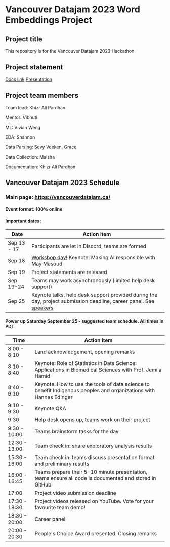 # Vancouver Datajam 2023 Word Embeddings Project

## Project title

This repository is for the Vancouver Datajam 2023 Hackathon

## Project statement

[Docs link](https://docs.google.com/document/d/1ddp0HIiqsRI34lSTFTTODRwa6CtUydmuEtkwK--4S7Q/edit#heading=h.wvnno6t3l3j1)
[Presentation](https://docs.google.com/presentation/d/1a2_Iku8BHFdlpMn7JwIkwjWBJbb5soot4exXmdInKDw/edit?usp=sharing)

## Project team members

Team lead: Khizr Ali Pardhan

Mentor: Vibhuti

ML: Vivian Weng

EDA: Shannon

Data Parsing: Sevy Veeken, Grace

Data Collection: Maisha

Documentation: Khizr Ali Pardhan


## Vancouver Datajam 2023 Schedule

### Main page: https://vancouverdatajam.ca/
#### Event format: 100% online

#### Important dates: 

|Date | Action item |
| - | - |
|Sep 13 - 17 |Participants are let in Discord, teams are formed|
|Sep 18 |[Workshop day!](https://www.vancouverdatajam.ca/workshops) Keynote: Making AI responsible with May Masoud|
|Sep 19 |Project statements are released|
|Sep 19-24 |Teams may work asynchronously (limited help desk support)|
|Sep 25 |Keynote talks, help desk support provided during the day, project submission deadline, career panel. See [speakers](https://www.vancouverdatajam.ca/speakers)|

#### Power up Saturday September 25 - suggested team schedule. All times in PDT

|Time| Action item|
| - | - |
|8:00 - 8:10| Land acknowledgement, opening remarks |
|8:10 - 8:40| Keynote: Role of Statistics in Data Science: Applications in Biomedical Sciences with Prof. Jemila Hamid | 
|8:40 - 9:10| Keynote: How to use the tools of data science to benefit Indigenous peoples and organizations  with Hannes Edinger |
|9:10 -  9:30| Keynote Q&A |
|9:30 | Help desk opens up, teams work on their project |
|9:30 - 10:00| Teams brainstorm tasks for the day|
|12:30 - 13:00| Team check in: share exploratory analysis results |
|15:30 - 16:00| Team check in: teams discuss presentation format and preliminary results|
|16:00 - 16:45| Teams prepare their 5-10 minute presentation, teams ensure all code is documented and stored in GitHub|
|17:00| Project video submission deadline|
|17:30 - 18:30| Project videos released on YouTube. Vote for your favourite team demo!| 
|18:30 - 20:00 | Career panel|
|20:00 - 20:30 | People's Choice Award presented. Closing remarks|
